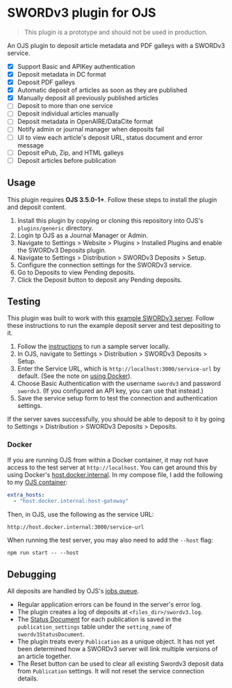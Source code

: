 # SWORDv3 plugin for OJS

> This plugin is a prototype and should not be used in production.

An OJS plugin to deposit article metadata and PDF galleys with a SWORDv3 service.

- [x] Support Basic and APIKey authentication
- [x] Deposit metadata in DC format
- [x] Deposit PDF galleys
- [x] Automatic deposit of articles as soon as they are published
- [x] Manually deposit all previously published articles
- [ ] Deposit to more than one service
- [ ] Deposit individual articles manually
- [ ] Deposit metadata in OpenAIRE/DataCite format
- [ ] Notify admin or journal manager when deposits fail
- [ ] UI to view each article's deposit URL, status document and error message
- [ ] Deposit ePub, Zip, and HTML galleys
- [ ] Deposit articles before publication

## Usage

This plugin requires **OJS 3.5.0-1+**. Follow these steps to install the plugin and deposit content.

1. Install this plugin by copying or cloning this repository into OJS's `plugins/generic` directory.
1. Login tp OJS as a Journal Manager or Admin.
1. Navigate to Settings > Website > Plugins > Installed Plugins and enable the SWORDv3 Deposits plugin.
1. Navigate to Settings > Distribution > SWORDv3 Deposits > Setup.
1. Configure the connection settings for the SWORDv3 service.
1. Go to Deposits to view Pending deposits.
1. Click the Deposit button to deposit any Pending deposits.

## Testing

This plugin was built to work with this [example SWORDv3 server](https://github.com/NateWr/swordv3-example-serverl). Follow these instructions to run the example deposit server and test depositing to it.

1. Follow the [instructions](https://github.com/NateWr/swordv3-example-serverl) to run a sample server locally.
2. In OJS, navigate to Settings > Distribution > SWORDv3 Deposits > Setup.
3. Enter the Service URL, which is `http://localhost:3000/service-url` by default. (See the note on [using Docker](#docker)).
4. Choose Basic Authentication with the username `swordv3` and password `swordv3`. (If you configured an API key, you can use that instead.)
5. Save the service setup form to test the connection and authentication settings.

If the server saves successfully, you should be able to deposit to it by going to Settings > Distribution > SWORDv3 Deposits > Deposits.

### Docker

If you are running OJS from within a Docker container, it may not have access to the test server at `http://localhost`. You can get around this by using Docker's [host.docker.internal](https://www.reddit.com/r/docker/comments/ztdlo1/how_to_set_hostdockerinternal/). In my compose file, I add the following to my [OJS container](https://github.com/NateWr/pkp-docker/blob/531b2fd98021ec5da070a74ba7de2795bac4073a/compose.example.ojs-350.yaml#L19-L20):


```yaml
extra_hosts:
  - "host.docker.internal:host-gateway"
```

Then, in OJS, use the following as the service URL:

```
http://host.docker.internal:3000/service-url
```

When running the test server, you may also need to add the `--host` flag:

```
npm run start -- --host
```

## Debugging

All deposits are handled by OJS's [jobs queue](https://docs.pkp.sfu.ca/dev/documentation/en/utilities-jobs).

- Regular application errors can be found in the server's error log.
- The plugin creates a log of deposits at `<files_dir>/swordv3.log`.
- The [Status Document](https://swordapp.github.io/swordv3/swordv3.html#9.6) for each publication is saved in the `publication_settings` table under the `setting_name` of `swordv3StatusDocument`.
- The plugin treats every `Publication` as a unique object. It has not yet been determined how a SWORDv3 server will link multiple versions of an article together.
- The Reset button can be used to clear all existing Swordv3 deposit data from `Publication` settings. It will not reset the service connection details.
